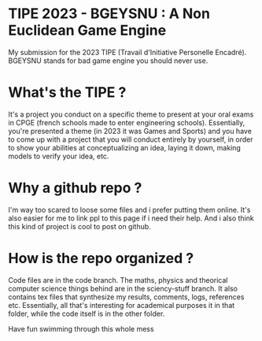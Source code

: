 # TIPE 2023 - BGEYSNU : A Non Euclidean Game Engine
My submission for the 2023 TIPE (Travail d'Initiative Personelle Encadré). BGEYSNU stands for bad game engine you should never use.

# What's the TIPE ?

It's a project you conduct on a specific theme to present at your oral exams in CPGE (french schools made to enter engineering schools). Essentially, you're presented a theme (in 2023 it was Games and Sports) and you have to come up with a project that you will conduct entirely by yourself, in order to show your abilities at conceptualizing an idea, laying it down, making models to verify your idea, etc.

# Why a github repo ?

I'm way too scared to loose some files and i prefer putting them online. It's also easier for me to link ppl to this page if i need their help. And i also think this kind of project is cool to post on github.

# How is the repo organized ?

Code files are in the code branch. The maths, physics and theorical computer science things behind are in the sciency-stuff branch. It also contains tex files that synthesize my results, comments, logs, references etc. Essentially, all that's interesting for academical purposes it in that folder, while the code itself is in the other folder.

Have fun swimming through this whole mess
